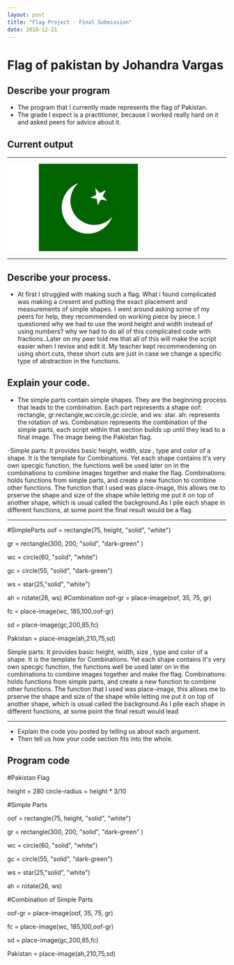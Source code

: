 ```yaml
---
layout: post
title: "Flag Project - Final Submission"
date: 2018-12-21
---
```

# Flag of pakistan by Johandra Vargas 

## Describe your program

-  The program that I currently made represents the flag of Pakistan.
-   The grade I expect is a practitioner, because I worked really hard on it and asked peers for advice about it.

## Current output

* * *
![Flag](/images/oof.png)
* * *

## Describe your process.

-   At first I struggled with making such a flag. What i found complicated was making a cresent and putting the exact placement and measurements of simple shapes. I went around asking some of my peers for help, they recommended on working piece by piece. I questioned why we had to use the word height and width instead of using numbers? why we had to do all of this complicated code with fractions..Later on my peer told me that all of this will make the script easier when I revise and edit it. My teacher kept recommendening on using short cuts, these short cuts are just in case we change a specific type of abstraction in the functions.

## Explain your code.

- The simple parts contain simple shapes. They are the beginning process that leads to the combination. Each part represents a shape oof: rectangle, gr:rectangle,wc:circle,gc:circle, and ws: star. ah: represents the rotation of ws.
Combination represents the combination of the simple parts, each script within that section builds up until they lead to a final image. The image being the Pakistan flag.

-Simple parts: It provides basic height, width, size , type and color of a shape. It is the template for Combinations. Yet each shape contains it's very own specgic function, the functions well be used later on in the combinations to combine images together and make the flag.
Combinations: holds functions from simple parts, and create a new function to combine other functions. The function that I used was place-image, this allows me to prserve the shape and size of the shape while letting me put it on top of another shape, which is usual called the background.As I pile each shape in different functions, at some point the final result would be a flag.

* * *

#SimpleParts
oof = rectangle(75, height,  "solid", "white")

gr = rectangle(300, 200, "solid", "dark-green" )

wc = circle(60, "solid", "white")

gc = circle(55, "solid", "dark-green")

ws = star(25,"solid", "white")

ah = rotate(26, ws)
#Combination
oof-gr = place-image(oof, 35, 75, gr)

fc = place-image(wc, 185,100,oof-gr)

sd = place-image(gc,200,85,fc)

Pakistan = place-image(ah,210,75,sd) 

Simple parts: It provides basic height, width, size , type and color of a shape. It is the template for Combinations. Yet each shape contains it's very own specgic function, the functions well be used later on in the combinations to combine images together and make the flag.
Combinations: holds functions from simple parts, and create a new function to combine other functions. The function that I used was place-image, this allows me to prserve the shape and size of the shape while letting me put it on top of another shape, which is usual called the background.As I pile each shape in different functions, at some point the final result would lead 


* * *

-   Explain the code you posted by telling us about each argument.
-   Then tell us how your code section fits into the whole.
 
<!--- Delete this comment and add your writing -->


## Program code

#Pakistan Flag 

height =  280
circle-radius = height * 3/10

#Simple Parts 

oof = rectangle(75, height,  "solid", "white")

gr = rectangle(300, 200, "solid", "dark-green" )

wc = circle(60, "solid", "white")

gc = circle(55, "solid", "dark-green")

ws = star(25,"solid", "white")

ah = rotate(26, ws)

#Combination of Simple Parts 

oof-gr = place-image(oof, 35, 75, gr)

fc = place-image(wc, 185,100,oof-gr)

sd = place-image(gc,200,85,fc)

Pakistan = place-image(ah,210,75,sd) 
